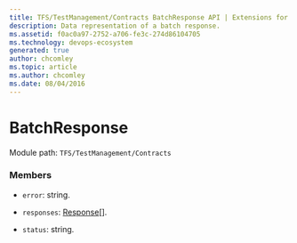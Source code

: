 ```yaml
---
title: TFS/TestManagement/Contracts BatchResponse API | Extensions for Azure DevOps Services
description: Data representation of a batch response.
ms.assetid: f0ac0a97-2752-a706-fe3c-274d86104705
ms.technology: devops-ecosystem
generated: true
author: chcomley
ms.topic: article
ms.author: chcomley
ms.date: 08/04/2016
---
```


# BatchResponse

Module path: `TFS/TestManagement/Contracts`


### Members

* `error`: string. 

* `responses`: [Response](../../../TFS/TestManagement/Contracts/Response.md)[]. 

* `status`: string. 

